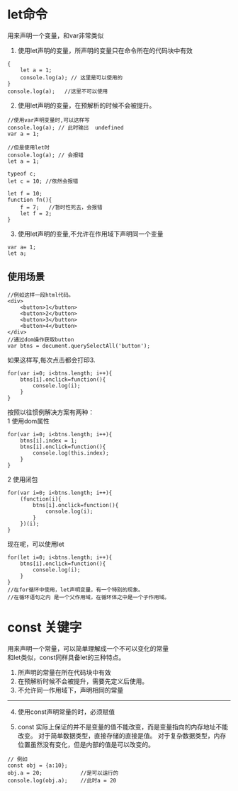 # let命令
用来声明一个变量，和var非常类似
1. 使用let声明的变量，所声明的变量只在命令所在的代码块中有效
```
{
    let a = 1;
    console.log(a); // 这里是可以使用的 
}
console.log(a);   //这里不可以使用
```
2. 使用let声明的变量，在预解析的时候不会被提升。
```
//使用var声明变量时,可以这样写
console.log(a); // 此时输出  undefined
var a = 1;

//但是使用let时
console.log(a); // 会报错
let a = 1;

typeof c;
let c = 10; //依然会报错

let f = 10;
function fn(){
    f = 7;   //暂时性死去，会报错
    let f = 2;
}
```
3. 使用let声明的变量,不允许在作用域下声明同一个变量
```
var a= 1;
let a;
```
## 使用场景
```
//例如这样一段html代码。
<div>
    <button>1</button>
    <button>2</button>
    <button>3</button>
    <button>4</button>
</div>
//通过dom操作获取button
var btns = document.querySelectAll('button');
```
如果这样写,每次点击都会打印3.

```
for(var i=0; i<btns.length; i++){
    btns[i].onclick=function(){
        console.log(i);
    }
}
```
按照以往惯例解决方案有两种：   
1 使用dom属性
```
for(var i=0; i<btns.length; i++){
    btns[i].index = 1;
    btns[i].onclick=function(){
        console.log(this.index);
    }
}
```
2 使用闭包
```
for(var i=0; i<btns.length; i++){
    (function(i){
        btns[i].onclick=function(){
            console.log(i);
        }
    })(i);
}
```
现在呢，可以使用let
```
for(let i=0; i<btns.length; i++){
    btns[i].onclick=function(){
        console.log(i);
    }
}
//在for循环中使用，let声明变量，有一个特别的现象。
//在循环语句之内 是一个父作用域，在循环体之中是一个子作用域。
```

# const 关键字
用来声明一个常量，可以简单理解成一个不可以变化的常量   
和let类似，const同样具备let的三种特点。
1.  所声明的常量在所在代码块中有效
2.  在预解析时候不会被提升，需要先定义后使用。
3.  不允许同一作用域下，声明相同的常量
---
4.  使用const声明常量的时，必须赋值

5.  const 实际上保证的并不是变量的值不能改变，而是变量指向的内存地址不能改变。
    对于简单数据类型，直接存储的直接是值。
    对于复杂数据类型，内存位置虽然没有变化，但是内部的值是可以改变的。
```
// 例如
const obj = {a:10};
obj.a = 20;            //是可以运行的
console.log(obj.a);    //此时a = 20
```


